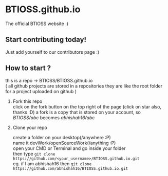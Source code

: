 # BTIOSS.github.io
The official BTIOSS website :)

## Start contributing today!

Just add yourself to our contributors page :)

## How to start ?

 this is a repo -> BTIOSS/BTIOSS.github.io   
( all github projects are stored in a repositories they are like the root folder for a project uploaded on github )

1. Fork this repo   
   click on the fork button on the top right of the page (click on star also, thanks :D)
   a fork is a copy that is stored on your account, so _BTIOSS/abc_ becomes _abhishah16/abc_

2. Clone your repo 
  
   create a folder on your desktop(/anywhere :P)    
   name it devWork/openSourceWork(/anything :P)   
   open your CMD or Terminal and go inside your folder   
   then type `git clone https://github.com/<your_username>/BTIOSS.github.io.git`   
   eg. if I am abhishah16 then  `git clone https://github.com/abhishah16/BTIOSS.github.io.git`   
   
   
